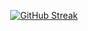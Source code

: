 <p align="center">
  <a href="https://git.io/streak-stats">
    <picture>
      <source media="(prefers-color-scheme: dark)" srcset="https://streak-stats.demolab.com?user=Mykyta-G&theme=dark&hide_border=true&background=transparent&card_width=1000" />
      <source media="(prefers-color-scheme: light)" srcset="https://streak-stats.demolab.com?user=Mykyta-G&theme=default&hide_border=true&background=transparent&card_width=1000" />
      <img src="https://streak-stats.demolab.com?user=Mykyta-G&hide_border=true&background=transparent&card_width=1000" alt="GitHub Streak" />
    </picture>
  </a>
  
</p>
